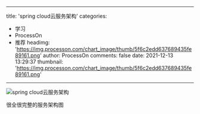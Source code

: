 
---
title: 'spring cloud云服务架构'
categories: 
 - 学习
 - ProcessOn
 - 推荐
headimg: 'https://img.processon.com/chart_image/thumb/5f6c2edd637689435fe89161.png'
author: ProcessOn
comments: false
date: 2021-12-13 13:29:37
thumbnail: 'https://img.processon.com/chart_image/thumb/5f6c2edd637689435fe89161.png'
---

<div>   
<img class="thumb" alt="spring cloud云服务架构" src="https://img.processon.com/chart_image/thumb/5f6c2edd637689435fe89161.png" referrerpolicy="no-referrer">
<p>很全很完整的服务架构图</p>  
</div>
            